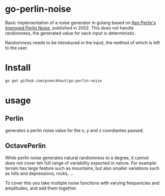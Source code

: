 # go-perlin-noise
Basic implementation of a noise generator in golang based on [Ken Perlin's Improved Perlin Noise](http://mrl.nyu.edu/~perlin/noise/),  published in 2002.
This does not handle randomness, the generated value for each input is deterministic.

Randomness needs to be introduced in the input, the method of which is left to the user.

# Install
```bash
go get github.com/pveeckhout/go-perlin-noise
```

# usage
## Perlin
generates a perlin noise value for the x, y and z coordiantes passed.

## OctavePerlin
While perlin noise generates natural randomness to a degree, it cannot does not cover teh full range of variability 
expected in nature. For example: terrain has large feature such as mountains, but also smaller variations such as hills
and depressions, rocks, ...

To cover this you take multiple noise functions with varying frequencies and amplitudes, and add them together.
  

